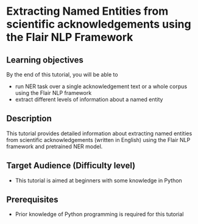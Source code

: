 # Extracting Named Entities from scientific acknowledgements using the Flair NLP Framework

## Learning objectives
By the end of this tutorial, you will be able to
- run NER task over a single acknowledgement text or a whole corpus using the Flair NLP framework
- extract different levels of information about a named entity

## Description
This tutorial provides detailed information about extracting named entities from scientific acknowledgements (written in English) using the Flair NLP framework and pretrained NER model.

## Target Audience (Difficulty level)
- This tutorial is aimed at beginners with some knowledge in Python

## Prerequisites
- Prior knowledge of Python programming is required for this tutorial
